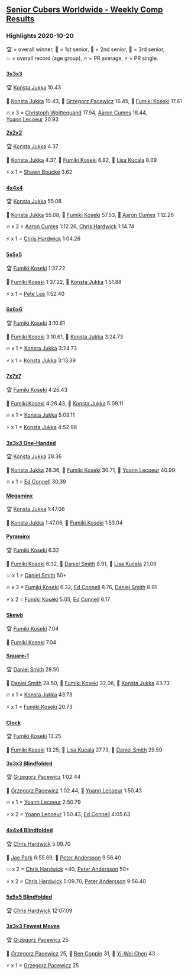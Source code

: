 <style>table {white-space: nowrap;}</style>

## [Senior Cubers Worldwide - Weekly Comp Results](/scw-comp/results/)
### Highlights 2020-10-20

<span style="white-space: nowrap;">🏆 = overall winner</span>, <span style="white-space: nowrap;">🥇 = 1st senior</span>, <span style="white-space: nowrap;">🥈 = 2nd senior</span>, <span style="white-space: nowrap;">🥉 = 3rd senior</span>, <span style="white-space: nowrap;">💥 = overall record (age group)</span>, <span style="white-space: nowrap;">🔥 = PR average</span>, <span style="white-space: nowrap;">⚡ = PR single</span>.

#### [3x3x3](333.md)

<span style="white-space: nowrap;">🏆 [Konsta Jukka](../../persons/konsta_jukka/333.md) 10.43</span>

<span style="white-space: nowrap;">🥇 [Konsta Jukka](../../persons/konsta_jukka/333.md) 10.43</span>, <span style="white-space: nowrap;">🥈 [Grzegorz Pacewicz](../../persons/grzegorz_pacewicz/333.md) 16.45</span>, <span style="white-space: nowrap;">🥉 [Fumiki Koseki](../../persons/fumiki_koseki/333.md) 17.61</span>

🔥 x 3 = <span style="white-space: nowrap;">[Christoph Woittequand](../../persons/christoph_woittequand/333.md) 17.94</span>, <span style="white-space: nowrap;">[Aaron Cumes](../../persons/aaron_cumes/333.md) 18.44</span>, <span style="white-space: nowrap;">[Yoann Lecoeur](../../persons/yoann_lecoeur/333.md) 20.93</span>

#### [2x2x2](222.md)

<span style="white-space: nowrap;">🏆 [Konsta Jukka](../../persons/konsta_jukka/222.md) 4.37</span>

<span style="white-space: nowrap;">🥇 [Konsta Jukka](../../persons/konsta_jukka/222.md) 4.37</span>, <span style="white-space: nowrap;">🥈 [Fumiki Koseki](../../persons/fumiki_koseki/222.md) 6.82</span>, <span style="white-space: nowrap;">🥉 [Lisa Kucala](../../persons/lisa_kucala/222.md) 8.09</span>

⚡ x 1 = <span style="white-space: nowrap;">[Shawn Boucké](../../persons/shawn_boucke/222.md) 3.62</span>

#### [4x4x4](444.md)

<span style="white-space: nowrap;">🏆 [Konsta Jukka](../../persons/konsta_jukka/444.md) 55.08</span>

<span style="white-space: nowrap;">🥇 [Konsta Jukka](../../persons/konsta_jukka/444.md) 55.08</span>, <span style="white-space: nowrap;">🥈 [Fumiki Koseki](../../persons/fumiki_koseki/444.md) 57.53</span>, <span style="white-space: nowrap;">🥉 [Aaron Cumes](../../persons/aaron_cumes/444.md) 1:12.26</span>

🔥 x 2 = <span style="white-space: nowrap;">[Aaron Cumes](../../persons/aaron_cumes/444.md) 1:12.26</span>, <span style="white-space: nowrap;">[Chris Hardwick](../../persons/chris_hardwick/444.md) 1:14.74</span>

⚡ x 1 = <span style="white-space: nowrap;">[Chris Hardwick](../../persons/chris_hardwick/444.md) 1:04.26</span>

#### [5x5x5](555.md)

<span style="white-space: nowrap;">🏆 [Fumiki Koseki](../../persons/fumiki_koseki/555.md) 1:37.22</span>

<span style="white-space: nowrap;">🥇 [Fumiki Koseki](../../persons/fumiki_koseki/555.md) 1:37.22</span>, <span style="white-space: nowrap;">🥈 [Konsta Jukka](../../persons/konsta_jukka/555.md) 1:51.88</span>

⚡ x 1 = <span style="white-space: nowrap;">[Pete Lee](../../persons/pete_lee/555.md) 1:52.40</span>

#### [6x6x6](666.md)

<span style="white-space: nowrap;">🏆 [Fumiki Koseki](../../persons/fumiki_koseki/666.md) 3:10.61</span>

<span style="white-space: nowrap;">🥇 [Fumiki Koseki](../../persons/fumiki_koseki/666.md) 3:10.61</span>, <span style="white-space: nowrap;">🥈 [Konsta Jukka](../../persons/konsta_jukka/666.md) 3:24.73</span>

🔥 x 1 = <span style="white-space: nowrap;">[Konsta Jukka](../../persons/konsta_jukka/666.md) 3:24.73</span>

⚡ x 1 = <span style="white-space: nowrap;">[Konsta Jukka](../../persons/konsta_jukka/666.md) 3:13.39</span>

#### [7x7x7](777.md)

<span style="white-space: nowrap;">🏆 [Fumiki Koseki](../../persons/fumiki_koseki/777.md) 4:26.43</span>

<span style="white-space: nowrap;">🥇 [Fumiki Koseki](../../persons/fumiki_koseki/777.md) 4:26.43</span>, <span style="white-space: nowrap;">🥈 [Konsta Jukka](../../persons/konsta_jukka/777.md) 5:09.11</span>

🔥 x 1 = <span style="white-space: nowrap;">[Konsta Jukka](../../persons/konsta_jukka/777.md) 5:09.11</span>

⚡ x 1 = <span style="white-space: nowrap;">[Konsta Jukka](../../persons/konsta_jukka/777.md) 4:52.98</span>

#### [3x3x3 One-Handed](333oh.md)

<span style="white-space: nowrap;">🏆 [Konsta Jukka](../../persons/konsta_jukka/333oh.md) 28.36</span>

<span style="white-space: nowrap;">🥇 [Konsta Jukka](../../persons/konsta_jukka/333oh.md) 28.36</span>, <span style="white-space: nowrap;">🥈 [Fumiki Koseki](../../persons/fumiki_koseki/333oh.md) 30.71</span>, <span style="white-space: nowrap;">🥉 [Yoann Lecoeur](../../persons/yoann_lecoeur/333oh.md) 40.99</span>

🔥 x 1 = <span style="white-space: nowrap;">[Ed Connell](../../persons/ed_connell/333oh.md) 30.39</span>

#### [Megaminx](minx.md)

<span style="white-space: nowrap;">🏆 [Konsta Jukka](../../persons/konsta_jukka/minx.md) 1:47.06</span>

<span style="white-space: nowrap;">🥇 [Konsta Jukka](../../persons/konsta_jukka/minx.md) 1:47.06</span>, <span style="white-space: nowrap;">🥈 [Fumiki Koseki](../../persons/fumiki_koseki/minx.md) 1:53.04</span>

#### [Pyraminx](pyram.md)

<span style="white-space: nowrap;">🏆 [Fumiki Koseki](../../persons/fumiki_koseki/pyram.md) 6.32</span>

<span style="white-space: nowrap;">🥇 [Fumiki Koseki](../../persons/fumiki_koseki/pyram.md) 6.32</span>, <span style="white-space: nowrap;">🥈 [Daniel Smith](../../persons/daniel_smith/pyram.md) 8.91</span>, <span style="white-space: nowrap;">🥉 [Lisa Kucala](../../persons/lisa_kucala/pyram.md) 21.09</span>

💥 x 1 = <span style="white-space: nowrap;">[Daniel Smith](../../persons/daniel_smith/pyram.md) 50+</span>

🔥 x 3 = <span style="white-space: nowrap;">[Fumiki Koseki](../../persons/fumiki_koseki/pyram.md) 6.32</span>, <span style="white-space: nowrap;">[Ed Connell](../../persons/ed_connell/pyram.md) 8.76</span>, <span style="white-space: nowrap;">[Daniel Smith](../../persons/daniel_smith/pyram.md) 8.91</span>

⚡ x 2 = <span style="white-space: nowrap;">[Fumiki Koseki](../../persons/fumiki_koseki/pyram.md) 5.05</span>, <span style="white-space: nowrap;">[Ed Connell](../../persons/ed_connell/pyram.md) 6.17</span>

#### [Skewb](skewb.md)

<span style="white-space: nowrap;">🏆 [Fumiki Koseki](../../persons/fumiki_koseki/skewb.md) 7.04</span>

<span style="white-space: nowrap;">🥇 [Fumiki Koseki](../../persons/fumiki_koseki/skewb.md) 7.04</span>

#### [Square-1](sq1.md)

<span style="white-space: nowrap;">🏆 [Daniel Smith](../../persons/daniel_smith/sq1.md) 28.50</span>

<span style="white-space: nowrap;">🥇 [Daniel Smith](../../persons/daniel_smith/sq1.md) 28.50</span>, <span style="white-space: nowrap;">🥈 [Fumiki Koseki](../../persons/fumiki_koseki/sq1.md) 32.06</span>, <span style="white-space: nowrap;">🥉 [Konsta Jukka](../../persons/konsta_jukka/sq1.md) 43.73</span>

🔥 x 1 = <span style="white-space: nowrap;">[Konsta Jukka](../../persons/konsta_jukka/sq1.md) 43.73</span>

⚡ x 1 = <span style="white-space: nowrap;">[Fumiki Koseki](../../persons/fumiki_koseki/sq1.md) 20.73</span>

#### [Clock](clock.md)

<span style="white-space: nowrap;">🏆 [Fumiki Koseki](../../persons/fumiki_koseki/clock.md) 13.25</span>

<span style="white-space: nowrap;">🥇 [Fumiki Koseki](../../persons/fumiki_koseki/clock.md) 13.25</span>, <span style="white-space: nowrap;">🥈 [Lisa Kucala](../../persons/lisa_kucala/clock.md) 27.73</span>, <span style="white-space: nowrap;">🥉 [Daniel Smith](../../persons/daniel_smith/clock.md) 29.59</span>

#### [3x3x3 Blindfolded](333bf.md)

<span style="white-space: nowrap;">🏆 [Grzegorz Pacewicz](../../persons/grzegorz_pacewicz/333bf.md) 1:02.44</span>

<span style="white-space: nowrap;">🥇 [Grzegorz Pacewicz](../../persons/grzegorz_pacewicz/333bf.md) 1:02.44</span>, <span style="white-space: nowrap;">🥈 [Yoann Lecoeur](../../persons/yoann_lecoeur/333bf.md) 1:50.43</span>

🔥 x 1 = <span style="white-space: nowrap;">[Yoann Lecoeur](../../persons/yoann_lecoeur/333bf.md) 2:50.79</span>

⚡ x 2 = <span style="white-space: nowrap;">[Yoann Lecoeur](../../persons/yoann_lecoeur/333bf.md) 1:50.43</span>, <span style="white-space: nowrap;">[Ed Connell](../../persons/ed_connell/333bf.md) 4:05.63</span>

#### [4x4x4 Blindfolded](444bf.md)

<span style="white-space: nowrap;">🏆 [Chris Hardwick](../../persons/chris_hardwick/444bf.md) 5:09.70</span>

<span style="white-space: nowrap;">🥇 [Jae Park](../../persons/jae_park/444bf.md) 6:55.69</span>, <span style="white-space: nowrap;">🥈 [Peter Andersson](../../persons/peter_andersson/444bf.md) 9:56.40</span>

💥 x 2 = <span style="white-space: nowrap;">[Chris Hardwick](../../persons/chris_hardwick/444bf.md) <40</span>, <span style="white-space: nowrap;">[Peter Andersson](../../persons/peter_andersson/444bf.md) 50+</span>

⚡ x 2 = <span style="white-space: nowrap;">[Chris Hardwick](../../persons/chris_hardwick/444bf.md) 5:09.70</span>, <span style="white-space: nowrap;">[Peter Andersson](../../persons/peter_andersson/444bf.md) 9:56.40</span>

#### [5x5x5 Blindfolded](555bf.md)

<span style="white-space: nowrap;">🏆 [Chris Hardwick](../../persons/chris_hardwick/555bf.md) 12:07.09</span>

#### [3x3x3 Fewest Moves](333fm.md)

<span style="white-space: nowrap;">🏆 [Grzegorz Pacewicz](../../persons/grzegorz_pacewicz/333fm.md) 25</span>

<span style="white-space: nowrap;">🥇 [Grzegorz Pacewicz](../../persons/grzegorz_pacewicz/333fm.md) 25</span>, <span style="white-space: nowrap;">🥈 [Ben Coppin](../../persons/ben_coppin/333fm.md) 31</span>, <span style="white-space: nowrap;">🥉 [Yi-Wei Chen](../../persons/yi_wei_chen/333fm.md) 43</span>

⚡ x 1 = <span style="white-space: nowrap;">[Grzegorz Pacewicz](../../persons/grzegorz_pacewicz/333fm.md) 25</span>


<!-- Global site tag (gtag.js) - Google Analytics -->
<script async src="https://www.googletagmanager.com/gtag/js?id=UA-86348435-3"></script>
<script>window.dataLayer = window.dataLayer || []; function gtag() {dataLayer.push(arguments);} gtag('js', new Date()); gtag('config', 'UA-86348435-3');</script>
